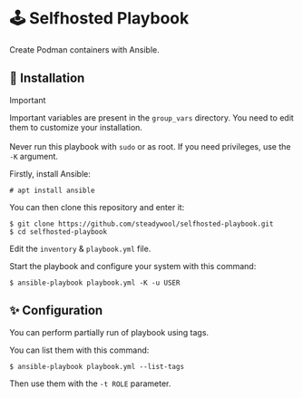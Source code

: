 # 🕹️ Selfhosted Playbook

Create Podman containers with Ansible.

## 🚀 Installation

> [!IMPORTANT]
> Important variables are present in the `group_vars` directory. You need to edit them to customize your installation. </br></br>
> Never run this playbook with `sudo` or as root. If you need privileges, use the `-K` argument.

Firstly, install Ansible:
```
# apt install ansible
```

You can then clone this repository and enter it:
```
$ git clone https://github.com/steadywool/selfhosted-playbook.git
$ cd selfhosted-playbook
```

Edit the `inventory` & `playbook.yml` file.

Start the playbook and configure your system with this command:
```
$ ansible-playbook playbook.yml -K -u USER
```

## ✨ Configuration

You can perform partially run of playbook using tags.

You can list them with this command:
```
$ ansible-playbook playbook.yml --list-tags
```

Then use them with the `-t ROLE` parameter.